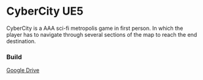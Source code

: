 # CyberCity UE5

CyberCity is a AAA sci-fi metropolis game in first person. In which the player has to navigate through several sections of the map to reach the end destination.

### Build

[Google Drive](https://drive.google.com/file/d/1coNCj1T7l3ytcjn7YlHURddHgfA5Gowj/view?usp=sharing)
